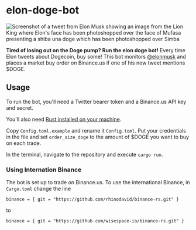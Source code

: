 # elon-doge-bot

![Screenshot of a tweet from Elon Musk showing an image from the Lion King
where Elon's face has been photoshopped over the face of Mufasa presenting
a shiba una doge which has been photoshopped over Simba](tweet.png)

**Tired of losing out on the Doge pump? Run the elon doge bot!**
Every time Elon tweets about Dogecoin, buy some! This bot monitors
[@elonmusk](https://twitter.com/elonmusk) and places a market buy order on
Binance.us if one of his new tweet mentions $DOGE.

## Usage

To run the bot, you'll need a Twitter bearer token and a Binance.us API key
and secret.

You'll also need [Rust installed on your machine](https://www.rust-lang.org/tools/install).

Copy `Config.toml.example` and rename it `Config.toml`. Put your credentials in
the file and set `order_size_doge` to the amount of $DOGE you want to buy on each
trade.

In the terminal, navigate to the repository and execute `cargo run`.

### Using Internation Binance

The bot is set up to trade on Binance.us. To use the international
Binance, in `Cargo.toml` change the line

```
binance = { git = "https://github.com/rhinodavid/binance-rs.git" }
```

to

```
binance = { git = "https://github.com/wisespace-io/binance-rs.git" }
```

